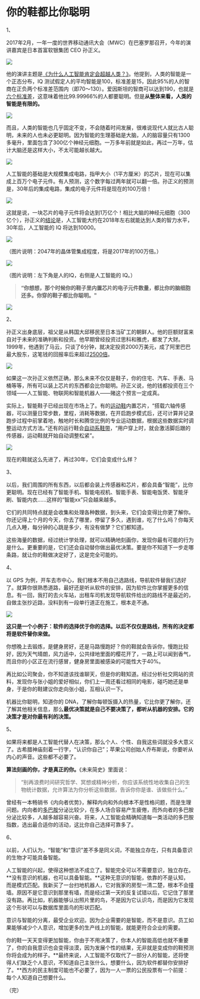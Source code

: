 # 你的鞋都比你聪明

1、

2017年2月，一年一度的世界移动通讯大会（MWC）在巴塞罗那召开，今年的演讲嘉宾是日本首富软银集团 CEO 孙正义。

![](http://www.ruanyifeng.com/blogimg/asset/2017/bg2017081301.jpg)

他的演讲主题是[《为什么人工智能肯定会超越人类？》](http://tech.sina.com.cn/it/2017-02-28/doc-ifyavvsh7051757.shtml)。他提到，人类的智能是一个正态分布，IQ 测试假定人的平均智能是100，标准差是15，因此95%的人的智商在正负两个标准差范围内（即70～130）。爱因斯坦的智商可以达到190，也就是[六个标准差](https://baike.baidu.com/item/%E5%85%AD%E4%B8%AA%E6%A0%87%E5%87%86%E5%B7%AE)，这意味着他比99.99966%的人都要聪明。但是**从整体来看，人类的智能是有限的。**

![](http://www.ruanyifeng.com/blogimg/asset/2017/bg2017081302.jpg)

而且，人类的智能也几乎固定不变，不会随着时间发展，很难说现代人就比古人聪明，未来的人也未必更聪明。因为智能的生理基础是大脑，人的脑容量只有1300多毫升，里面包含了300亿个神经元细胞。一万多年前就是如此，再过一万年，估计大脑还是这样大小，不太可能越长越大。

![](http://www.ruanyifeng.com/blogimg/asset/2017/bg2017081305.jpg)

人工智能的基础是大规模集成电路，指甲大小（1平方厘米）的芯片，现在可以集成上百万个电子元件。有人预测，这个数字每过两年就可以翻一倍。孙正义的预测是，30年后的集成电路，集成的电子元件将是现在的100万倍！

![](http://www.ruanyifeng.com/blogimg/asset/2017/bg2017081306.jpg)

这就是说，一块芯片的电子元件将会达到1万亿个！相比大脑的神经元细胞（300亿个），孙正义的[结论](http://www.nbd.com.cn/articles/2017-07-29/1133397.html)是，人工智能大约在2018年左右就能达到人类的智力水平，30年后，人工智能的 IQ 将达到10000。

![](http://www.ruanyifeng.com/blogimg/asset/2017/bg2017081303.jpg)

（图片说明：2047年的晶体管集成程度，将是2017年的100万倍。）

![](http://www.ruanyifeng.com/blogimg/asset/2017/bg2017081304.jpg)

（图片说明：左下角是人的IQ，右侧是人工智能的 IQ。）

> **“你想想，那个时候你的鞋子里内置芯片的电子元件数量，都比你的脑细胞还多。你穿的鞋子都比你聪明。"**

![](http://www.ruanyifeng.com/blogimg/asset/2017/bg2017081307.jpg)

2、

孙正义出身底层，祖父是从韩国大邱移民至日本当矿工的朝鲜人。他的巨额财富来自对于未来的准确判断和投资。他早期曾经投资过思科和雅虎，都发了大财。1999年，他遇到了马云，只谈了6分钟，就决定投资2000万美元，成了阿里巴巴最大股东，这笔钱的回报率后来超过[2500倍](http://tech.sina.com.cn/i/2014-09-19/18349625738.shtml)。

![](http://www.ruanyifeng.com/blogimg/asset/2017/bg2017081308.jpg)

如果这一次孙正义依然正确，那么未来不仅仅是鞋子，你的住宅、汽车、手表、马桶等等，所有可以装上芯片的东西都会比你聪明。孙正义说，他的钱都投资在三个领域——人工智能、物联网和智能机器人——赌这个预言一定成真。

实际上，智能鞋子已经出现在市场上了。有的[运动鞋](http://wemedia.ifeng.com/13338445/wemedia.shtml)内置芯片，“搭载六轴传感器，可以测量日常步数，里程，消耗等数据，在开启跑步模式后，还可计算并记录跑步过程中前掌着地，触地时长和腾空比例的专业运动数据，根据这些数据实时调整运动方式方法。”还有的运行鞋会[自动系鞋带](http://www.leesharing.com/2016/11/nike.html)，“用户穿上时，就会激活脚后跟的传感器，运动鞋就开始自动调整松紧”。

![](http://www.ruanyifeng.com/blogimg/asset/2017/bg2017081309.jpg)

现在的鞋就这么先进了，再过30年，它们会变成什么样？

3、

以后，我们周围的所有东西，以后都会装上传感器和芯片，都会具备“智能”，比你更聪明。现在已经有了智能手机、智能电视机、智能手表、智能电饭煲、智能牙刷、智能内衣……这样的“智能xx”只会越来越多。

它们的共同特点就是会收集和处理各种数据，到头来，它们会变得比你更了解你。你还记得上个月的今天，你去了哪里，停留了多久，遇到谁，吃了什么吗？你每天几点入睡，每分钟的心跳是多少，有没有做梦？它们都知道。

这些海量的数据，经过统计学处理，就可以精确地刻画你，发现你最有可能的行为是什么。更重要的是，它们还会自动替你做出最优决策。要是你不知道下一步走哪条路，就让你的鞋做决定好了，这是完全可能的。

4、

以 GPS 为例，开车去市中心，我们根本不用自己选路线，导航软件替我们选好了。就算你很熟悉道路，最好还是听从软件的安排，因为软件比你掌握更多的信息。有一回，我打的去火车站，出租车司机发现导航软件给出的路线不是最近的，自做主张抄近路，没料到有一段单行道正在施工，根本走不通。

![](http://www.ruanyifeng.com/blogimg/asset/2017/bg2017081310.jpg)

**这只是一个小例子：软件的选择优于你的选择。以后不仅仅是路线，所有的决定都将是软件替你来做。**

你想晚上去锻炼，是健身房好，还是马路慢跑好？你的鞋就会告诉你，慢跑比较好，因为天气晴朗，风力适中，公共绿地里面的樱花开了，一路上可以闻到香气，而且你的小区正在流行感冒，健身房里面被感染的可能性大于40%。

再比如公司聚会，你不知道该找谁聊天，但是你的鞋知道。经过分析社交网站的资料，发现你与张小姐的爱好相似，你们上一周还看过相同的电影，碰巧她还是单身，于是你的鞋建议你走向张小姐，互相认识一下。

机器比你聪明，知道你的 DNA，了解你每顿饭摄入的热量，它比你更了解你，还了解其他相关信息，那么**最优决策就是自己不要决策了，都听从机器的安排。它的决策才是对你最有利的决策。**

5、

如果将来都是人工智能代替人在决策，那么个人、个性、自我这些词就没多大意义了。古希腊神庙刻着一行字，“认识你自己”；苹果公司创始人乔布斯说，你要听从内心的声音。这些都不必要了。

**算法刻画的你，才是真正的你。**《未来简史》里面说：

> “别再浪费时间研究哲学、冥想或精神分析，你应该系统性地收集自己的生物统计数据，允许算法为你分析这些数据，告诉你你是谁、该做些什么。”

曾经有一本畅销书《内向者优势》，解释内向和外向根本不是性格问题，而是生理问题。内向者的[多巴胺](https://baike.baidu.com/item/%E5%A4%9A%E5%B7%B4%E8%83%BA/62597)分泌比较少，在多人场合容易产生疲倦，而外向者的多巴胺分泌比较多，人越多越容易兴奋。将来，人工智能会精确知道每一类活动的多巴胺指数，选出最合适你的活动，这比你自己选择可靠多了。

6、

以前，人们认为，“智能”和“意识”差不多是同义词，不能独立存在，只有具备意识的生物才可能具备智能。

人工智能的兴起，使得这种想法不成立了。智能完全可以不需要意识，独立存在。**没有意识的机器，也可以具备智能。**这种无意识的智能，依靠的不是认知，而是模式匹配。我新买了一台扫地机器人，它对我家的房型一清二楚，根本不会撞墙。原因不是它意识到那里有墙，而是经过第一天的反复试错以后，它记住了那里没有路。再比如，机器能够认出照片里的鸟，不是因为它认识鸟，而是因为它发现这个形状可以与数据库里面鸟的形状匹配。

意识与智能的分离，最受企业欢迎。因为企业需要的是智能，而不是意识。员工如果能够减少个人意识，增加更多的生产线上的智能，就能更符合企业的需要。

你的鞋一天天变得更加智能，你由于不用决策了，你本人的智能高低也就不重要了，你的自我意识也会变得淡漠，因为发展个性的结果，无非就是变成你的鞋预测你将会成为的样子。**最终来说，人工智能不仅取代了一部分人的智能，还将使得人们缺乏个人意识，不知道自己主张什么，想要什么，因为软件都替你安排好了。**西方的民主制度可能也不必要了，因为一人一票的公民投票有一个前提：每个人知道自己想要什么。

（完）
